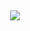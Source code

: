 
<p align="center">
  <br>
  <br>
  <br>
  <br>
  <br>
  <br>
  <br>
  <br>
  <br>

  <p align="center"><a target="_blank" href="https://www.youtube.com/watch?v=dQw4w9WgXcQ"><img src="https://c.tenor.com/PiGmcEswsd0AAAAC/incredible-dance-crazy-dance.gif"></a></p>

  <br>
  <br>
  <br>
  <br>
  <br>
  <br>
  <br>
  <br>
  <br>
</p>
